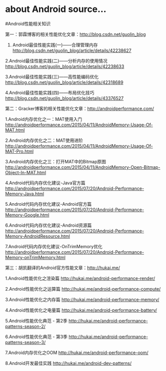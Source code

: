# about Android source…

#Android性能相关知识

第一：郭霖博客的相关性能优化文章：http://blog.csdn.net/guolin_blog

1. Android最佳性能实践(一)——合理管理内存
http://blog.csdn.net/guolin_blog/article/details/42238627

2.Android最佳性能实践(二)——分析内存的使用情况
http://blog.csdn.net/guolin_blog/article/details/42238633

3.Android最佳性能实践(三)——高性能编码优化
http://blog.csdn.net/guolin_blog/article/details/42318689

4.Android最佳性能实践(四)——布局优化技巧
http://blog.csdn.net/guolin_blog/article/details/43376527

第二：Gracker博客的相关性能优化文章：http://androidperformance.com/

1.Android内存优化之一：MAT使用入门
http://androidperformance.com/2015/04/11/AndroidMemory-Usage-Of-MAT.html

2.Android内存优化之二：MAT使用进阶
http://androidperformance.com/2015/04/11/AndroidMemory-Usage-Of-MAT-Pro.html

3.Android内存优化之三：打开MAT中的Bitmap原图
http://androidperformance.com/2015/04/11/AndroidMemory-Open-Bitmap-Object-In-MAT.html

4.Android代码内存优化建议-Java官方篇
http://androidperformance.com/2015/07/20/Android-Performance-Memory-Java.html

5.Android代码内存优化建议-Android官方篇
http://androidperformance.com/2015/07/20/Android-Performance-Memory-Google.html

6.Android代码内存优化建议-Android资源篇
http://androidperformance.com/2015/07/20/Android-Performance-Memory-AndroidResource.html

7.Android代码内存优化建议-OnTrimMemory优化
http://androidperformance.com/2015/07/20/Android-Performance-Memory-onTrimMemory.html

第三：胡凯翻译的Android官方性能文章：http://hukai.me/

1.Android性能优化之渲染篇
http://hukai.me/android-performance-render/

2.Android性能优化之运算篇
http://hukai.me/android-performance-compute/

3.Android性能优化之内存篇
http://hukai.me/android-performance-memory/

4.Android性能优化之电量篇
http://hukai.me/android-performance-battery/

5.Android性能优化典范 - 第2季
http://hukai.me/android-performance-patterns-season-2/

6.Android性能优化典范 - 第3季
http://hukai.me/android-performance-patterns-season-3/

7.Android内存优化之OOM
http://hukai.me/android-performance-oom/

8.Android开发最佳实践
http://hukai.me/android-dev-patterns/




